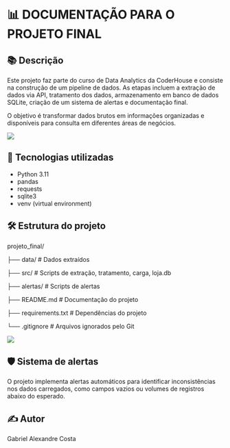 # 📊 DOCUMENTAÇÃO PARA O PROJETO FINAL

## 📚 Descrição
Este projeto faz parte do curso de Data Analytics da CoderHouse e consiste na construção de um pipeline de dados. As etapas incluem a extração de dados via API, tratamento dos dados, armazenamento em banco de dados SQLite, criação de um sistema de alertas e documentação final.

O objetivo é transformar dados brutos em informações organizadas e disponíveis para consulta em diferentes áreas de negócios.

<img src="https://user-images.githubusercontent.com/73097560/115834477-dbab4500-a447-11eb-908a-139a6edaec5c.gif">

## 🚀 Tecnologias utilizadas
- Python 3.11
- pandas
- requests
- sqlite3
- venv (virtual environment)

## 🛠️ Estrutura do projeto

projeto_final/

├── data/ # Dados extraídos

├── src/ # Scripts de extração, tratamento, carga, loja.db

├── alertas/ # Scripts de alertas 

├── README.md # Documentação do projeto 

├── requirements.txt # Dependências do projeto 

└── .gitignore # Arquivos ignorados pelo Git

<img src="https://user-images.githubusercontent.com/73097560/115834477-dbab4500-a447-11eb-908a-139a6edaec5c.gif">

## 🛡️ Sistema de alertas

O projeto implementa alertas automáticos para identificar inconsistências nos dados carregados, como campos vazios ou volumes de registros abaixo do esperado.

## ✍️ Autor

Gabriel Alexandre Costa

